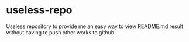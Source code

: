 useless-repo
============

Useless repository to provide me an easy way to view README.md result without having to push other works to github